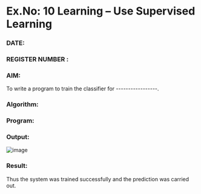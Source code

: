 # Ex.No: 10 Learning – Use Supervised Learning  
### DATE:                                                                            
### REGISTER NUMBER : 
### AIM: 
To write a program to train the classifier for -----------------.
###  Algorithm:

### Program:


### Output:

![image](https://github.com/Kamaleshsaravan/AI_Lab_2023-24/assets/160414936/ca5dfba1-3c90-4973-be49-591f985ac684)

### Result:
Thus the system was trained successfully and the prediction was carried out.
